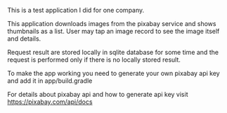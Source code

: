 This is a test application I did for one company.

This application downloads images from the pixabay service and shows thumbnails as a list. User may tap an image record to see the image itself and details.

Request result are stored locally in sqlite database for some time and the request is performed only if there is no locally stored result.  

To make the app working you need to generate your own pixabay api key and add it in app/build.gradle

For details about pixabay api and how to generate api key visit https://pixabay.com/api/docs

